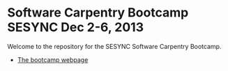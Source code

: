 Software Carpentry Bootcamp  SESYNC  Dec 2-6, 2013
============================

Welcome to the repository for the SESYNC Software Carpentry Bootcamp.

* [The bootcamp webpage](http://wltrimbl.github.io/2013-12-03-sesync)



